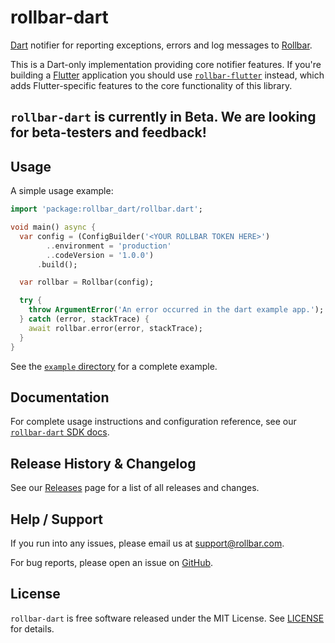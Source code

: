 # rollbar-dart

[Dart](https://dart.dev/) notifier for reporting exceptions, errors and log messages to [Rollbar](https://rollbar.com).

This is a Dart-only implementation providing core notifier features. If you're building a [Flutter](https://flutter.dev/) application you should use [`rollbar-flutter`](../rollbar_flutter/README.md) instead, which adds Flutter-specific features to the core functionality of this library.

## `rollbar-dart` is currently in Beta. We are looking for beta-testers and feedback!

## Usage

A simple usage example:

```dart
import 'package:rollbar_dart/rollbar.dart';

void main() async {
  var config = (ConfigBuilder('<YOUR ROLLBAR TOKEN HERE>')
        ..environment = 'production'
        ..codeVersion = '1.0.0')
      .build();

  var rollbar = Rollbar(config);

  try {
    throw ArgumentError('An error occurred in the dart example app.');
  } catch (error, stackTrace) {
    await rollbar.error(error, stackTrace);
  }
}
```

See the [`example` directory](./example/) for a complete example.

## Documentation

For complete usage instructions and configuration reference, see our [`rollbar-dart` SDK docs](https://docs.rollbar.com/docs/flutter#rollbar_dart).

## Release History & Changelog

See our [Releases](https://github.com/rollbar/rollbar-flutter/releases) page for a list of all releases and changes.

## Help / Support

If you run into any issues, please email us at [support@rollbar.com](mailto:support@rollbar.com).

For bug reports, please open an issue on [GitHub](https://github.com/rollbar/rollbar-flutter/issues/new).

## License

`rollbar-dart` is free software released under the MIT License. See [LICENSE](./LICENSE) for details.
